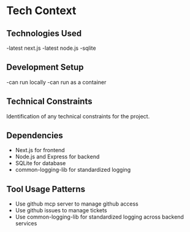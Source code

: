 # Tech Context

## Technologies Used
-latest next.js
-latest node.js
-sqlite

## Development Setup
-can run locally
-can run as a container

## Technical Constraints
Identification of any technical constraints for the project.

## Dependencies
- Next.js for frontend
- Node.js and Express for backend
- SQLite for database
- common-logging-lib for standardized logging

## Tool Usage Patterns
- Use github mcp server to manage github access
- Use github issues to manage tickets
- Use common-logging-lib for standardized logging across backend services

